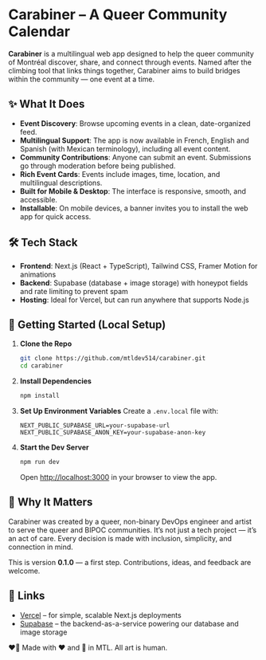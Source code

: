 # Carabiner – A Queer Community Calendar

**Carabiner** is a multilingual web app designed to help the queer community of Montréal discover, share, and connect through events. Named after the climbing tool that links things together, Carabiner aims to build bridges within the community — one event at a time.

## ✨ What It Does

- **Event Discovery**: Browse upcoming events in a clean, date-organized feed.  
- **Multilingual Support**: The app is now available in French, English and Spanish (with Mexican terminology), including all event content.
- **Community Contributions**: Anyone can submit an event. Submissions go through moderation before being published.  
- **Rich Event Cards**: Events include images, time, location, and multilingual descriptions.
- **Built for Mobile & Desktop**: The interface is responsive, smooth, and accessible.
- **Installable**: On mobile devices, a banner invites you to install the web app for quick access.

## 🛠 Tech Stack

- **Frontend**: Next.js (React + TypeScript), Tailwind CSS, Framer Motion for animations  
- **Backend**: Supabase (database + image storage) with honeypot fields and rate limiting to prevent spam
- **Hosting**: Ideal for Vercel, but can run anywhere that supports Node.js  

## 🚀 Getting Started (Local Setup)

1. **Clone the Repo**  
   ```bash
   git clone https://github.com/mtldev514/carabiner.git
   cd carabiner
   ```

2. **Install Dependencies**  
   ```bash
   npm install
   ```

3. **Set Up Environment Variables**
   Create a `.env.local` file with:
   ```env
   NEXT_PUBLIC_SUPABASE_URL=your-supabase-url
   NEXT_PUBLIC_SUPABASE_ANON_KEY=your-supabase-anon-key
   ```

4. **Start the Dev Server**  
   ```bash
   npm run dev
   ```

   Open [http://localhost:3000](http://localhost:3000) in your browser to view the app.

## 🌈 Why It Matters

Carabiner was created by a queer, non-binary DevOps engineer and artist to serve the queer and BIPOC communities. It’s not just a tech project — it’s an act of care. Every decision is made with inclusion, simplicity, and connection in mind.

This is version **0.1.0** — a first step. Contributions, ideas, and feedback are welcome.

## 🔗 Links

- [Vercel](https://vercel.com) – for simple, scalable Next.js deployments  
- [Supabase](https://supabase.com) – the backend-as-a-service powering our database and image storage  



❤️‍🔥 Made with ❤️ and 🤖 in MTL. All art is human.
